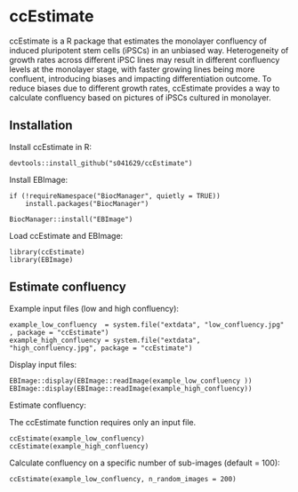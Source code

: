 # ccEstimate

ccEstimate is a R package that estimates the monolayer confluency of induced pluripotent stem cells (iPSCs) in an unbiased way. 
Heterogeneity of growth rates across different iPSC lines may result in different confluency levels at the monolayer stage, with faster growing lines being more confluent, introducing biases and impacting differentiation outcome. 
To reduce biases due to different growth rates, ccEstimate provides a way to calculate confluency based on pictures of iPSCs cultured in monolayer. 

## Installation

Install ccEstimate in R:

```
devtools::install_github("s041629/ccEstimate")
```

Install EBImage:

```{r}
if (!requireNamespace("BiocManager", quietly = TRUE))
    install.packages("BiocManager")

BiocManager::install("EBImage")
```


Load ccEstimate and EBImage:

```{r}
library(ccEstimate)
library(EBImage)
```

## Estimate confluency

Example input files (low and high confluency):

```
example_low_confluency  = system.file("extdata", "low_confluency.jpg" , package = "ccEstimate")
example_high_confluency = system.file("extdata", "high_confluency.jpg", package = "ccEstimate")
```

Display input files:

```
EBImage::display(EBImage::readImage(example_low_confluency ))
EBImage::display(EBImage::readImage(example_high_confluency))
```

Estimate confluency:

The ccEstimate function requires only an input file.

```
ccEstimate(example_low_confluency)
ccEstimate(example_high_confluency)
```

Calculate confluency on a specific number of sub-images (default = 100):

```
ccEstimate(example_low_confluency, n_random_images = 200)
```




